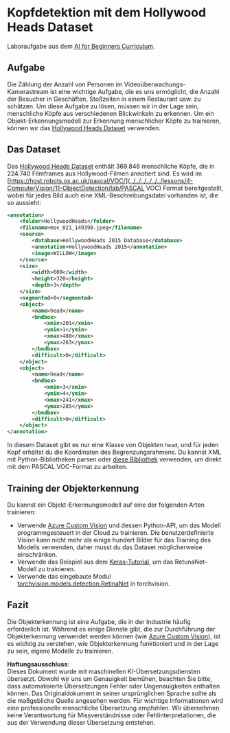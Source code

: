 # Kopfdetektion mit dem Hollywood Heads Dataset

Laboraufgabe aus dem [AI for Beginners Curriculum](https://github.com/microsoft/ai-for-beginners).

## Aufgabe

Die Zählung der Anzahl von Personen im Videoüberwachungs-Kamerastream ist eine wichtige Aufgabe, die es uns ermöglicht, die Anzahl der Besucher in Geschäften, Stoßzeiten in einem Restaurant usw. zu schätzen. Um diese Aufgabe zu lösen, müssen wir in der Lage sein, menschliche Köpfe aus verschiedenen Blickwinkeln zu erkennen. Um ein Objekt-Erkennungsmodell zur Erkennung menschlicher Köpfe zu trainieren, können wir das [Hollywood Heads Dataset](https://www.di.ens.fr/willow/research/headdetection/) verwenden.

## Das Dataset

Das [Hollywood Heads Dataset](https://www.di.ens.fr/willow/research/headdetection/release/HollywoodHeads.zip) enthält 369.846 menschliche Köpfe, die in 224.740 Filmframes aus Hollywood-Filmen annotiert sind. Es wird im [https://host.robots.ox.ac.uk/pascal/VOC/](../../../../../../lessons/4-ComputerVision/11-ObjectDetection/lab/PASCAL VOC) Format bereitgestellt, wobei für jedes Bild auch eine XML-Beschreibungsdatei vorhanden ist, die so aussieht:

```xml
<annotation>
	<folder>HollywoodHeads</folder>
	<filename>mov_021_149390.jpeg</filename>
	<source>
		<database>HollywoodHeads 2015 Database</database>
		<annotation>HollywoodHeads 2015</annotation>
		<image>WILLOW</image>
	</source>
	<size>
		<width>608</width>
		<height>320</height>
		<depth>3</depth>
	</size>
	<segmented>0</segmented>
	<object>
		<name>head</name>
		<bndbox>
			<xmin>201</xmin>
			<ymin>1</ymin>
			<xmax>480</xmax>
			<ymax>263</ymax>
		</bndbox>
		<difficult>0</difficult>
	</object>
	<object>
		<name>head</name>
		<bndbox>
			<xmin>3</xmin>
			<ymin>4</ymin>
			<xmax>241</xmax>
			<ymax>285</ymax>
		</bndbox>
		<difficult>0</difficult>
	</object>
</annotation>
```

In diesem Dataset gibt es nur eine Klasse von Objekten `head`, und für jeden Kopf erhältst du die Koordinaten des Begrenzungsrahmens. Du kannst XML mit Python-Bibliotheken parsen oder [diese Bibliothek](https://pypi.org/project/pascal-voc/) verwenden, um direkt mit dem PASCAL VOC-Format zu arbeiten.

## Training der Objekterkennung

Du kannst ein Objekt-Erkennungsmodell auf eine der folgenden Arten trainieren:

* Verwende [Azure Custom Vision](https://docs.microsoft.com/azure/cognitive-services/custom-vision-service/quickstarts/object-detection?tabs=visual-studio&WT.mc_id=academic-77998-cacaste) und dessen Python-API, um das Modell programmgesteuert in der Cloud zu trainieren. Die benutzerdefinierte Vision kann nicht mehr als einige hundert Bilder für das Training des Modells verwenden, daher musst du das Dataset möglicherweise einschränken.
* Verwende das Beispiel aus dem [Keras-Tutorial](https://keras.io/examples/vision/retinanet/), um das RetunaNet-Modell zu trainieren.
* Verwende das eingebaute Modul [torchvision.models.detection.RetinaNet](https://pytorch.org/vision/stable/_modules/torchvision/models/detection/retinanet.html) in torchvision.

## Fazit

Die Objekterkennung ist eine Aufgabe, die in der Industrie häufig erforderlich ist. Während es einige Dienste gibt, die zur Durchführung der Objekterkennung verwendet werden können (wie [Azure Custom Vision](https://docs.microsoft.com/azure/cognitive-services/custom-vision-service/quickstarts/object-detection?tabs=visual-studio&WT.mc_id=academic-77998-cacaste)), ist es wichtig zu verstehen, wie Objekterkennung funktioniert und in der Lage zu sein, eigene Modelle zu trainieren.

**Haftungsausschluss**:  
Dieses Dokument wurde mit maschinellen KI-Übersetzungsdiensten übersetzt. Obwohl wir uns um Genauigkeit bemühen, beachten Sie bitte, dass automatisierte Übersetzungen Fehler oder Ungenauigkeiten enthalten können. Das Originaldokument in seiner ursprünglichen Sprache sollte als die maßgebliche Quelle angesehen werden. Für wichtige Informationen wird eine professionelle menschliche Übersetzung empfohlen. Wir übernehmen keine Verantwortung für Missverständnisse oder Fehlinterpretationen, die aus der Verwendung dieser Übersetzung entstehen.